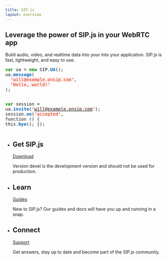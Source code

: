 ```yaml
---
title: SIP.js
layout: overview
---
```

<article class="wrapper group home-feature">
	<div class="feature">
		<h1>Leverage the power of SIP.js in your WebRTC app</h1>
		<p class="intro">Build audio, video, and realtime data into your into your application. SIP.js is fast, lightweight, and easy to use.</p>
	</div>
	<pre>
<span style="color:#080;font-weight:bold">var</span> ua = <span style="color:#080;font-weight:bold">new</span> SIP.<span style="color:#06B;font-weight:bold">UA</span>();
ua.<span style="color:#06B;font-weight:bold">message</span>(
  <span style="background-color:hsla(0,100%,50%,0.05); color:#D20;"><span style="color:#710">'</span>will@example.onsip.com<span style="color:#710">'</span></span>,
  <span style="background-color:hsla(0,100%,50%,0.05); color:#D20;"><span style="color:#710">'</span>Hello, world!<span style="color:#710">'</span></span>
);

<span style="color:#080;font-weight:bold">var</span> session = ua.<span style="color:#06B;font-weight:bold">invite</span>(<span style="background-color:hsla(0,100%,50%,0.05); color:#D20;"><span style="color:#710">'</span>will@example.onsip.com<span style="color:#710">'</span></span>);
session.<span style="color:#06B;font-weight:bold">on</span>(<span style="background-color:hsla(0,100%,50%,0.05); color:#D20;"><span style="color:#710">'</span>accepted<span style="color:#710">'</span></span>, function () {
  this.<span style="color:#06B;font-weight:bold">bye</span>();
});
	</pre>
	<div class="clearfix"></div>
</article>

<div class="full-width-divider">
	<ul class="wrapper highlights">
		<li>
			<h2>Get SIP.js</h2>
			<div class="highlight-icon-wrapper">
				<div class="highlight-icon icon-arrow" onclick="window.location='/download/'">
					<div class="hoverstate">
						<a href="/download/">Download</a>
					</div>
				</div>
			</div>
			<p class="subpara">Version devel is the development version and should not be used for production.</p>
		</li>
		<li>
			<h2>Learn</h2>
			<div class="highlight-icon-wrapper">
				<div class="highlight-icon icon-books" onclick="window.location='/guides/'">
					<div class="hoverstate">
						<a href="/guides/">Guides</a>
					</div>
				</div>
			</div>
			<p class="subpara">New to SIP.js? Our guides and docs will have you up and running in a snap.</p>
		</li>
		<li>
			<h2>Connect</h2>
			<div class="highlight-icon-wrapper">
				<div class="highlight-icon icon-chat" onclick="window.location='https://groups.google.com/forum/#!forum/sip_js'">
					<div class="hoverstate">
						<a href="https://groups.google.com/forum/#!forum/sip_js">Support</a>
					</div>
				</div>
			</div>
			<p class="subpara">Get answers, stay up to date and become part of the SIP.js community.</p>
		</li>
		<div class="clearfix"></div>
	</ul>
</div>
